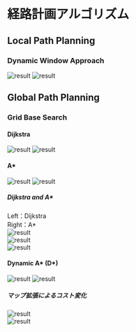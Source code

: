 # 経路計画アルゴリズム

## Local Path Planning
### Dynamic Window Approach
![result](https://github.com/motthi/Path_Planning/blob/master/gif/dwa_ver1.gif)
![result](https://github.com/motthi/Path_Planning/blob/master/gif/dwa_ver2.gif)


## Global Path Planning
### Grid Base Search
#### Dijkstra
![result](https://github.com/motthi/Path_Planning/blob/master/gif/dijkstra_map2.gif)
![result](https://github.com/motthi/Path_Planning/blob/master/gif/dijkstra_map3.gif)

#### A*
![result](https://github.com/motthi/Path_Planning/blob/master/gif/astar_map2.gif)
![result](https://github.com/motthi/Path_Planning/blob/master/gif/astar_map3.gif)

##### Dijkstra and A*
Left：Dijkstra  
Right：A*  
![result](https://github.com/motthi/Path_Planning/blob/master/gif/dijkstra_astar_map1.gif)  
![result](https://github.com/motthi/Path_Planning/blob/master/gif/dijkstra_astar_map2.gif)  
![result](https://github.com/motthi/Path_Planning/blob/master/gif/dijkstra_astar_map3.gif)

#### Dynamic A* (D*)
![result](https://github.com/motthi/Path_Planning/blob/master/gif/dstar_map2.gif)
![result](https://github.com/motthi/Path_Planning/blob/master/gif/dstar_map3.gif)  

##### マップ拡張によるコスト変化
![result](https://github.com/motthi/Path_Planning/blob/master/gif/dstar_map2_cost.gif)  
![result](https://github.com/motthi/Path_Planning/blob/master/gif/dstar_map3_cost.gif)
